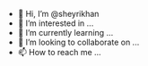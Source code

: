 - 👋 Hi, I’m @sheyrikhan
- 👀 I’m interested in ...
- 🌱 I’m currently learning ...
- 💞️ I’m looking to collaborate on ...
- 📫 How to reach me ...

<!---
sheyrikhan/sheyrikhan is a ✨ special ✨ repository because its `README.md` (this file) appears on your GitHub profile.
You can click the Preview link to take a look at your changes.
--->
